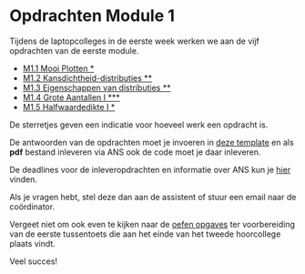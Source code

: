 # Opdrachten Module 1
<!--REF\label{/opdrachten-module-1/opdrachten}-->

Tijdens de laptopcolleges in de eerste week werken we aan de vijf opdrachten van de eerste module.


* [M1.1 Mooi Plotten *](/opdrachten-module-1/mooiplotten)
* [M1.2 Kansdichtheid-distributies \*\*](/opdrachten-module-1/distributies)
* [M1.3 Eigenschappen van distributies \*\*](/opdrachten-module-1/eigenschappen)
* [M1.4 Grote Aantallen I \*\*\*](/opdrachten-module-1/groteaantallen)
* [M1.5 Halfwaardedikte I \*](/opdrachten-module-1/halfwaardedikte)


De sterretjes geven een indicatie voor hoeveel werk een opdracht is. 

<!--COMMENT\iffalse-->
De antwoorden van de opdrachten moet je invoeren in [deze template](InlevertemplateModule1.docx) en als **pdf** bestand inleveren via ANS ook de code moet je daar inleveren. 

De deadlines voor de inleveropdrachten en informatie over ANS kun je [hier](/informatie/inleveropdrachten) vinden.


Als je vragen hebt, stel deze dan aan de assistent of stuur een email naar de coördinator.

Vergeet niet om ook even te kijken naar de [oefen opgaves](/tussentoets-i/oefenopgaves) ter voorbereiding van de eerste tussentoets die aan het einde van het tweede hoorcollege plaats vindt.

Veel succes! 

<!--COMMENT\fi-->